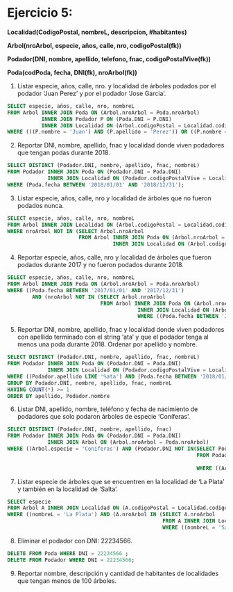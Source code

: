 # Ejercicio 5:

**Localidad(CodigoPostal, nombreL, descripcion, #habitantes)**

**Arbol(nroArbol, especie, años, calle, nro, codigoPostal(fk))**

**Podador(DNI, nombre, apellido, telefono, fnac, codigoPostalVive(fk))**

**Poda(codPoda, fecha, DNI(fk), nroArbol(fk))**

1. Listar especie, años, calle, nro. y localidad de árboles podados por el podador ‘Juan Perez’ y
   por el podador ‘Jose Garcia’.

```sql
SELECT especie, años, calle, nro, nombreL
FROM Arbol INNER JOIN Poda ON (Arbol.nroArbol = Poda.nroArbol)
           INNER JOIN Podador P ON (Poda.DNI = P.DNI)
           INNER JOIN Localidad ON (Arbol.codigoPostal = Localidad.codigoPostal)
WHERE (((P.nombre = 'Juan') AND (P.apellido = 'Perez')) OR ((P.nombre = 'Jose') AND (P.apellido = 'Garcia')));
```

2. Reportar DNI, nombre, apellido, fnac y localidad donde viven podadores que tengan podas
   durante 2018.

```sql
SELECT DISTINCT (Podador.DNI, nombre, apellido, fnac, nombreL)
FROM Podador INNER JOIN Poda ON (Podador.DNI = Poda.DNI)
             INNER JOIN Localidad ON (Podador.codigoPostalVive = Localidad.codigoPostal)
WHERE (Poda.fecha BETWEEN '2018/01/01' AND '2018/12/31');
```

3. Listar especie, años, calle, nro y localidad de árboles que no fueron podados nunca.

```sql
SELECT especie, años, calle, nro, nombreL
FROM Arbol INNER JOIN Localidad ON (Arbol.codigoPostal = Localidad.codigoPostal)
WHERE nroArbol NOT IN (SELECT Arbol.nroArbol
                       FROM Arbol INNER JOIN Poda ON (Arbol.nroArbol = Poda.nroArbol)
                                  INNER JOIN Localidad ON (Arbol.codigoPostal = Localidad.codigoPostal));
```

4. Reportar especie, años, calle, nro y localidad de árboles que fueron podados durante 2017 y
   no fueron podados durante 2018.

```sql
SELECT especie, años, calle, nro, nombreL
FROM Arbol INNER JOIN Poda ON (Arbol.nroArbol = Poda.nroArbol)
WHERE ((Poda.fecha BETWEEN '2017/01/01' AND '2017/12/31') 
        AND (nroArbol NOT IN (SELECT Arbol.nroArbol
                              FROM Arbol INNER JOIN Poda ON (Arbol.nroArbol = Poda.nroArbol)
                                          INNER JOIN Localidad ON (Arbol.codigoPostal = Localidad.codigoPostal)
                                          WHERE ((Poda.fecha BETWEEN '2018/01/01' AND '2018/12/31')))));
```

5. Reportar DNI, nombre, apellido, fnac y localidad donde viven podadores con apellido
   terminado con el string ‘ata’ y que el podador tenga al menos una poda durante 2018.
   Ordenar por apellido y nombre.

```sql
SELECT DISTINCT (Podador.DNI, nombre, apellido, fnac, nombreL)
FROM Podador INNER JOIN Poda ON (Podador.DNI = Poda.DNI)
             INNER JOIN Localidad ON (Podador.codigoPostalVive = Localidad.codigoPostal)
WHERE ((Podador.apellido LIKE '%ata') AND (Poda.fecha BETWEEN '2018/01/01' AND '2018/12/31'));
GROUP BY Podador.DNI, nombre, apellido, fnac, nombreL
HAVING COUNT(*) >= 1
ORDER BY apellido, Podador.nombre
```

6. Listar DNI, apellido, nombre, teléfono y fecha de nacimiento de podadores que solo podaron
   árboles de especie ‘Coníferas’.

```sql
SELECT DISTINCT (Podador.DNI, nombre, apellido, fnac)
FROM Podador INNER JOIN Poda ON (Podador.DNI = Poda.DNI)
             INNER JOIN Arbol ON (Arbol.nroArbol = Poda.nroArbol)
WHERE ((Arbol.especie = 'Coníferas') AND (Podador.DNI NOT IN(SELECT Podador.DNI
                                                             FROM Podador INNER JOIN Poda ON (Podador.DNI = Poda.DNI)
                                                                          INNER JOIN Arbol ON (Arbol.nroArbol = Poda.nroArbol)
                                                             WHERE ((Arbol.especie <> 'Coníferas')))));
```

7. Listar especie de árboles que se encuentren en la localidad de ‘La Plata’ y también en la
   localidad de ‘Salta’.

```sql
SELECT especie
FROM Arbol A INNER JOIN Localidad ON (A.codigoPostal = Localidad.codigoPostal)
WHERE ((nombreL = 'La Plata') AND (A.nroArbol IN (SELECT A.nroArbol
                                                  FROM A INNER JOIN Localidad ON (A.codigoPostal = Localidad.codigoPostal)
                                                  WHERE ((nombreL = 'Salta')))));
```

8. Eliminar el podador con DNI: 22234566.

```sql
DELETE FROM Poda WHERE DNI = 22234566 ;
DELETE FROM Podador WHERE DNI = 22234566;
```
9. Reportar nombre, descripción y cantidad de habitantes de localidades que tengan menos de
   100 árboles.
